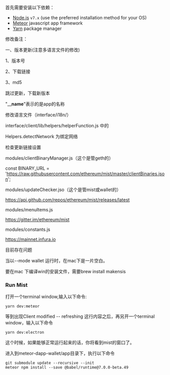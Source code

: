 首先需要安装以下依赖：

- [Node.js](https://nodejs.org/) `v7.x` (use the preferred installation method for your OS)
- [Meteor](https://www.meteor.com/install) javascript app framework
- [Yarn](https://yarnpkg.com/) package manager



修改备注：

一、版本更新(注意多语言文件的修改)

1、版本号

2、下载链接

3、md5

跳过更新，下载新版本

"____name__"表示的是app的名称

修改语言文件（interface/i18n/）



interface/client/lib/helpers/helperFunction.js 中的

Helpers.detectNetwork 为绑定网络

检查更新链接设置

modules/clientBinaryManager.js（这个是管geth的）

const BINARY_URL = 'https://raw.githubusercontent.com/ethereum/mist/master/clientBinaries.json';

modules/updateChecker.jso（这个是管mist或wallet的）

https://api.github.com/repos/ethereum/mist/releases/latest 

modules/menuItems.js

https://gitter.im/ethereum/mist

modules/constants.js

https://mainnet.infura.io



目前存在问题

当以--mode  wallet 运行时，在mac下是一片空白。

要在mac 下编译win的安装文件，需要brew install makensis

### Run Mist

打开一个terminal window,输入以下命令:

```
yarn dev:meteor
```

等到出现Client modified -- refreshing 这行内容之后，再另开一个terminal window，输入以下命令

```
yarn dev:electron
```

这个时候，如果能够正常运行起来的话，你将看到mist的窗口了。

进入到meteor-dapp-wallet/app目录下，执行以下命令

```
git submodule update --recursive --init
meteor npm install --save @babel/runtime@7.0.0-beta.49
```

